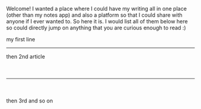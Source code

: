 Welcome!
I wanted a place where I could have my writing all in one place (other than my notes app) and also a platform so that I could share with anyone if I ever wanted to. So here it is. 
I would list all of them below here so could directly jump on anything that you are curious enough to read :)

my first line 

---

then 2nd article 

<hr style="border: 0; height: 1px; background: #2b2b2b; margin: 50px 0;">

then 3rd and so on
